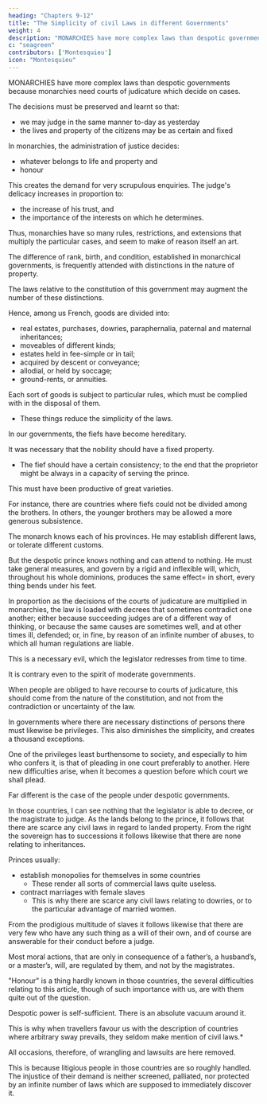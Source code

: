 ```yaml
---
heading: "Chapters 9-12"
title: "The Simplicity of civil Laws in different Governments"
weight: 4
description: "MONARCHIES have more complex laws than despotic governments because monarchies need courts of judicature which decide on cases"
c: "seagreen"
contributors: ['Montesquieu']
icon: "Montesquieu"
---
```




MONARCHIES have more complex laws than despotic governments because monarchies need courts of judicature which decide on cases. 

The decisions must be preserved and learnt so that:
- we may judge in the same manner to-day as yesterday
- the lives and property of the citizens may be as certain and fixed<!--  as the very constitution of the state. -->

In monarchies, the administration of justice decides:
- whatever belongs to life and property and
- honour

This creates the demand for very scrupulous enquiries. The judge's delicacy increases in proportion to:
- the increase of his trust, and
- the importance of the interests on which he determines.

Thus, monarchies have so many rules, restrictions, and extensions that multiply the particular cases, and seem to make of reason itself an art.

The difference of rank, birth, and condition, established in monarchical governments, is frequently attended with distinctions in the nature of property.

The laws relative to the constitution of this government may augment the number of these distinctions. 

Hence, among us French, goods are divided into:
- real estates, purchases, dowries, paraphernalia, paternal and maternal inheritances;
- moveables of different kinds; 
- estates held in fee-simple or in tail;
- acquired by descent or conveyance;
- allodial, or held by soccage;
- ground-rents, or annuities. 

Each sort of goods is subject to particular rules, which must be complied with in the disposal of them. 
- These things reduce the simplicity of the laws.

In our governments, the fiefs have become hereditary. 

It was necessary that the nobility should have a fixed property. 
- The fief should have a certain consistency; to the end that the proprietor might be always in a capacity of serving the prince. 

This must have been productive of great varieties.

For instance, there are countries where fiefs could not be divided among the brothers. In others, the younger brothers may be allowed a more generous subsistence.

The monarch knows each of his provinces. He may establish different laws, or tolerate different customs. 

But the despotic prince knows nothing and can attend to nothing. He must take general measures, and govern by a rigid and inflexible will, which, throughout his whole dominions, produces the same effect= in short, every thing bends under his feet.

In proportion as the decisions of the courts of judicature are multiplied in monarchies, the law is loaded with decrees that sometimes contradict one another; either because succeeding judges are of a different way of thinking, or because the same causes are sometimes well, and at other times ill, defended; or, in fine, by reason of an infinite number of abuses, to which all human regulations are liable.

This is a necessary evil, which the legislator redresses from time to time. 

It is contrary even to the spirit of moderate governments. 

When people are obliged to have recourse to courts of judicature, this should come from the nature of the constitution, and not from the contradiction or uncertainty of the law.

In governments where there are necessary distinctions of persons there must likewise be privileges. This also diminishes the simplicity, and creates a thousand exceptions.

One of the privileges least burthensome to society, and especially to him who confers it, is that of pleading in one court preferably to another. Here new difficulties arise, when it becomes a question before which court we shall plead.

Far different is the case of the people under despotic governments. 

In those countries, I can see nothing that the legislator is able to decree, or the magistrate to judge. As the lands belong to the prince, it follows that there are scarce any civil laws in regard to landed property. From the right the sovereign has to successions it follows likewise that there are none relating to inheritances. 

Princes usually:
- establish monopolies for themselves in some countries
  - These render all sorts of commercial laws quite useless.
- contract marriages with female slaves
  - This is why there are scarce any civil laws relating to dowries, or to the particular advantage of married women. 

From the prodigious multitude of slaves it follows likewise that there are very few who have any such thing as a will of their own, and of course are answerable for their conduct before a judge. 

Most moral actions, that are only in consequence of a father’s, a husband’s, or a master’s, will, are regulated by them, and not by the magistrates.

"Honour" is a thing hardly known in those countries, the several difficulties relating to this article, though of such importance with us, are with them quite out of the question. 

Despotic power is self-sufficient. There is an absolute vacuum around it. 

This is why when travellers favour us with the description of countries where arbitrary sway prevails, they seldom make mention of civil laws.*

All occasions, therefore, of wrangling and lawsuits are here removed.

This is because litigious people in those countries are so roughly handled. The injustice of their demand is neither screened, palliated, nor protected by an infinite number of laws which are supposed to immediately discover it.
